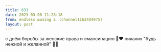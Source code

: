 ```yaml
---
title: 631
date: 2023-03-08 11:28:18
from: endless шизing ⍼ (channel1162404975)
layout: post
---
```


с днём борьбы за женские права и эмансипацию 🫶❤️
никаких "будь нежной и желанной" 🚫🚫
